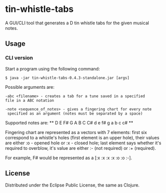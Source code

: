 # tin-whistle-tabs

A GUI/CLI tool that generates a D tin whistle tabs for the given musical notes.

## Usage

### CLI version

Start a program using the following command:

    $ java -jar tin-whistle-tabs-0.4.3-standalone.jar [args]

Possible arguments are:

    -abc <filename> - creates a tab for a tune saved in a specified
    file in a ABC notation

    -note <sequence_of_notes> - gives a fingering chart for every note
     specified as an argument (notes must be separated by a space)

Supported notes are: ** D E F# G A B C C# d e f# g a b c c# **

Fingering chart are represented as a vectors with 7 elements: first six
correspond to a whistle's holes (first element is an upper hole), their  values
are either :o - opened hole or :x - closed hole; last element says whether it's
required to overblow, it's value are either :- (not required) or :+ (required).

For example, F# would be represented as a [:x :x :x :x :o :o :-].

## License

Distributed under the Eclipse Public License, the same as Clojure.
